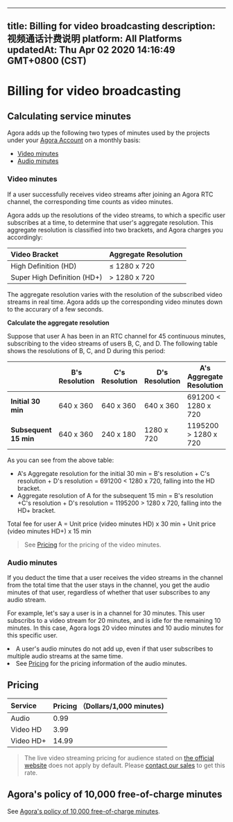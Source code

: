 
---
title: Billing for video broadcasting
description: 视频通话计费说明
platform: All Platforms
updatedAt: Thu Apr 02 2020 14:16:49 GMT+0800 (CST)
---
# Billing for video broadcasting
## Calculating service minutes




Agora adds up the following two types of minutes used by the projects under your [Agora Account](https://console.agora.io/) on a monthly basis:

- [Video minutes](#vmin)
- [Audio minutes](#amin)
  







### <a name="vmin"></a>Video minutes 

If a user successfully receives video streams after joining an Agora RTC channel, the corresponding time counts as video minutes. 

Agora adds up the resolutions of the video streams, to which a specific user subscribes at a time, to determine that user's aggregate resolution. This aggregate resolution is classified into two brackets, and Agora charges you accordingly: 



| Video Bracket         | Aggregate Resolution |
| :-------------------- | :------------------- |
| High Definition (HD)  | ≤ 1280 x 720         |
| Super High Definition (HD+) | > 1280 x 720         |





<div class="alert note">The aggregate resolution varies with the resolution of the subscribed video streams in real time. Agora adds up the corresponding video minutes down to the accurary of a few seconds.</div>

**Calculate the aggregate resolution**

Suppose that user A has been in an RTC channel for 45 continuous minutes, subscribing to the video streams of users B, C, and D. The following table shows the resolutions of B, C, and D during this period:

|                       | B's Resolution | C's Resolution | D's Resolution | A's Aggregate Resolution |
| --------------------- | ------------ | ------------ | ------------ | ------------------------- |
| **Initial 30 min**      | 640 x 360    | 640 x 360    | 640 x 360    | 691200 < 1280 x 720       |
| **Subsequent 15 min** | 640 x 360    | 240 x 180    | 1280 x 720   | 1195200 > 1280 x 720      |

As you can see from the above table: 

- A's Aggregate resolution for the initial 30 min = B's resolution + C's resolution + D's resolution = 691200 < 1280 x 720, falling into the HD bracket. 
- Aggregate resolution of A for the subsequent 15 min = B's resolution +C's resolution + D's resolution = 1195200 > 1280 x 720, falling into the HD+ bracket. 

Total fee for user A = Unit price (video minutes HD) x 30 min + Unit price (video minutes HD+) x 15 min

> See [Pricing](#billing) for the pricing of the video minutes.
> 
> 

### <a name="amin"></a>Audio minutes 

If you deduct the time that a user receives the video streams in the channel from the total time that the user stays in the channel, you get the audio minutes of that user, regardless of whether that user subscribes to any audio stream. 



For example, let's say a user is in a channel for 30 minutes. This user subscribs to a video stream for 20 minutes, and is idle for the remaining 10 minutes. In this case, Agora logs 20 video minutes and 10 audio minutes for this specific user.





<div class="alert note"><li>A user's audio minutes do not add up, even if that user subscribes to multiple audio streams at the same time. </li><li>See <a href="#billing">Pricing</a> for the pricing information of the audio minutes. </li></div>






## Pricing





| Service<a name="billing"></a> | Pricing （Dollars/1,000 minutes) |
| :---------------------------- | :------------------------------- |
| Audio                         | 0.99                             |
| Video HD                      | 3.99                             |
| Video HD+                     | 14.99                            |






> The live video streaming pricing for audience stated on [the official website](https://www.agora.io/en/pricing/) does not apply by default. Please [contact our sales](https://www.agora.io/en/talk-to-us/) to get this rate.














## Agora's policy of 10,000 free-of-charge minutes

See [Agora's policy of 10,000 free-of-charge minutes](https://docs.agora.io/en/faq/billing_free).
